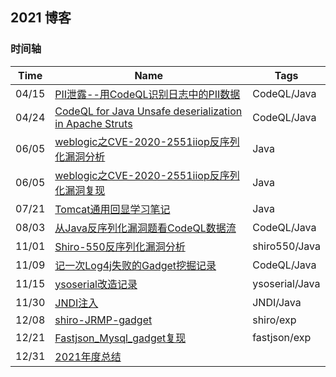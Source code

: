 ## 2021 博客



### 时间轴



| Time  | Name                                                         | Tags           |
| ----- | ------------------------------------------------------------ | -------------- |
| 04/15 | [PII泄露--用CodeQL识别日志中的PII数据](./PII泄露--用CodeQL识别日志中的PII数据.md) | CodeQL/Java    |
| 04/24 | [CodeQL for Java Unsafe deserialization in Apache Struts](./CodeQL-workshop-for-Java-Unsafe-deserialization-in-Apache-Struts.md) | CodeQL/Java    |
| 06/05 | [weblogic之CVE-2020-2551iiop反序列化漏洞分析](./weblogic之CVE-2020-2551iiop反序列化漏洞分析.md) | Java           |
| 06/05 | [weblogic之CVE-2020-2551iiop反序列化漏洞复现](./weblogic之CVE-2020-2551iiop反序列化漏洞复现.md) | Java           |
| 07/21 | [Tomcat通用回显学习笔记](./Tomcat通用回显学习笔记.md)        | Java           |
| 08/03 | [从Java反序列化漏洞题看CodeQL数据流](./从Java反序列化漏洞题看CodeQL数据流.md) | CodeQL/Java    |
| 11/01 | [Shiro-550反序列化漏洞分析](./Shiro-550反序列化漏洞分析.md)  | shiro550/Java  |
| 11/09 | [记一次Log4j失败的Gadget挖掘记录](./记一次Log4j失败的Gadget挖掘记录.md) | CodeQL/Java    |
| 11/15 | [ysoserial改造记录](./ysoserial改造记录.md)                  | ysoserial/Java |
| 11/30 | [JNDI注入](./JNDI注入.md)                                    | JNDI/Java      |
| 12/08 | [shiro-JRMP-gadget](./shiro-JRMP-gadget.md)                  | shiro/exp      |
| 12/21 | [Fastjson_Mysql_gadget复现](./Fastjson_Mysql_gadget复现.md)  | fastjson/exp   |
| 12/31 | [2021年度总结](./2021年度总结.md)                            |                |

